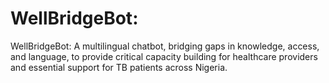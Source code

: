 # WellBridgeBot:
WellBridgeBot: A multilingual chatbot, bridging gaps in knowledge, access, and language, to provide critical capacity building for healthcare providers and essential support for TB patients across Nigeria.
